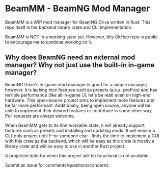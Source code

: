 # BeamMM - BeamNG Mod Manager

BeamMM is a WIP mod manager for BeamNG.Drive written in Rust. This repo itself is the backend library crate and CLI implementation.

BeamMM is NOT in a working state yet. However, this GitHub repo is public to encourage me to continue working on it.

## Why does BeamNG need an external mod manager? Why not just use the built-in in-game manager?

BeamNG.Drive's in-game mod manager is good for a simple manager; however, it is lacking nice features such as presets (a.k.a. profiles) and has terrible performance (like all in-game UI, let's be real) even on high-end hardware. This open-source project aims to implement more features and be far more performant. Additionally, being open source, anyone will be able to implement their desired features or contribute in some other way. Pull requests are always welcome.

When BeamMM gets to its first workable state, it will already support features such as presets and installing and updating mods. It will remain a CLI-only project until I--or someone else--finds the time to implement a GUI with this crate as the backend, which will be easy as this crate is mostly a library crate and will be easy to use in another Rust project.

A projected date for when this project will be functional is not available.

Submit an issue for comments/questions/concerns.


